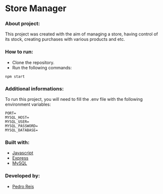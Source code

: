 # Store Manager
### About project:
This project was created with the aim of managing a store, having control of its stock, creating purchases with various products and etc.
### How to run:
- Clone the repository.
- Run the following commands:
```
npm start
```
### Additional informations:
To run this project, you will need to fill the .env file with the following environment variables:
```
PORT=
MYSQL_HOST=
MYSQL_USER=
MYSQL_PASSWORD=
MYSQL_DATABASE=
```
### Built with:
- [Javascript](https://developer.mozilla.org/pt-BR/docs/Web/JavaScript)
- [Express](https://expressjs.com/pt-br/)
- [MySQL](https://www.mysql.com/)
### Developed by:
- [Pedro Reis](https://www.linkedin.com/in/pedroreisalves/)
